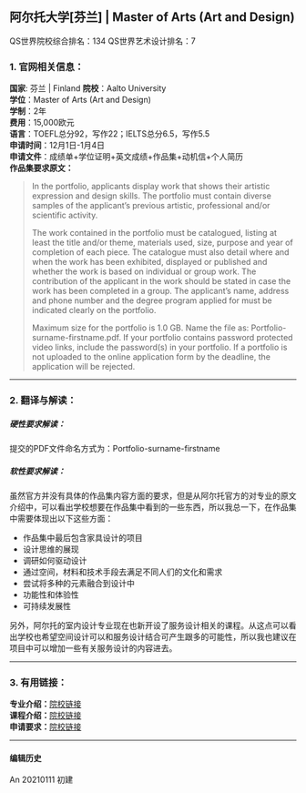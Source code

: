 ## 阿尔托大学[芬兰] | Master of Arts (Art and Design)

QS世界院校综合排名：134
QS世界艺术设计排名：7

### 1. 官网相关信息：

**国家**: 芬兰 | Finland
**院校**：Aalto University  
**学位**：Master of Arts (Art and Design)  
**学制**：2年  
**费用**：15,000欧元  
**语言**：TOEFL总分92，写作22；IELTS总分6.5，写作5.5  
**申请时间**：12月1日-1月4日  
**申请文件**：成绩单+学位证明+英文成绩+作品集+动机信+个人简历  
**作品集要求原文：**   
> In the portfolio, applicants display work that shows their artistic expression and design skills. The portfolio must contain diverse samples of the applicant’s previous artistic, professional and/or scientific activity.
>
> The work contained in the portfolio must be catalogued, listing at least the title and/or theme, materials used, size, purpose and year of completion of each piece. The catalogue must also detail where and when the work has been exhibited, displayed or published and whether the work is based on individual or group work. The contribution of the applicant in the work should be stated in case the work has been completed in a group. The applicant’s name, address and phone number and the degree program applied for must be indicated clearly on the portfolio.
>
> Maximum size for the portfolio is 1.0 GB. Name the file as: Portfolio-surname-firstname.pdf. If your portfolio contains password protected video links, include the password(s) in your portfolio. If a portfolio is not uploaded to the online application form by the deadline, the application will be rejected.



---


### 2. 翻译与解读：

##### 硬性要求解读：
提交的PDF文件命名方式为：Portfolio-surname-firstname


##### 软性要求解读：
虽然官方并没有具体的作品集内容方面的要求，但是从阿尔托官方的对专业的原文介绍中，可以看出学校想要在作品集中看到的一些东西，所以我总一下，在作品集中需要体现出以下这些方面：
- 作品集中最后包含家具设计的项目
- 设计思维的展现
- 调研如何驱动设计
- 通过空间，材料和技术手段去满足不同人们的文化和需求
- 尝试将多种的元素融合到设计中
- 功能性和体验性
- 可持续发展性

另外，阿尔托的室内设计专业现在也新开设了服务设计相关的课程。从这点可以看出学校也希望空间设计可以和服务设计结合可产生跟多的可能性，所以我也建议在项目中可以增加一些有关服务设计的内容进去。

---


### 3. 有用链接：

**专业介绍：**[院校链接](https://www.aalto.fi/en/study-options/masters-programme-in-interior-architecture)  
**课程介绍：**[院校链接](https://www.aalto.fi/en/study-options/masters-programme-in-interior-architecture)  
**申请要求：**[院校链接](https://into.aalto.fi/display/eninterm/Curriculum+2020-2022)



---


#### 编辑历史

An 20210111 初建  
